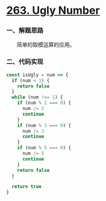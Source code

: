 # [263. Ugly Number](https://leetcode.com/problems/ugly-number/)

### 一、解题思路

  &emsp;&emsp;简单的取模运算的应用。

### 二、代码实现

```JavaScript
const isUgly = num => {
  if (num < 1) {
    return false
  }
  while (num !== 1) {
    if (num % 2 === 0) {
      num /= 2
      continue
    }
    if (num % 3 === 0) {
      num /= 3
      continue
    }
    if (num % 5 === 0) {
      num /= 5
      continue
    }
    return false
  }

  return true
}
```